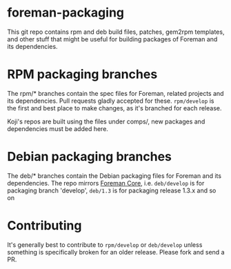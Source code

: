 foreman-packaging
=================
This git repo contains rpm and deb build files, patches, gem2rpm templates, and
other stuff that might be useful for building packages of Foreman and its
dependencies.

RPM packaging branches
======================
The rpm/\* branches contain the spec files for Foreman, related projects and its
dependencies.  Pull requests gladly accepted for these.  `rpm/develop` is the first
and best place to make changes, as it's branched for each release.

Koji's repos are built using the files under comps/, new packages and
dependencies must be added here.

Debian packaging branches
=========================

The deb/\* branches contain the Debian packaging files for Foreman and its
dependencies. The repo mirrors [Foreman Core](https://github.com/theforeman/foreman),
i.e. `deb/develop` is for packaging branch 'develop', `deb/1.3` is for packaging release
1.3.x and so on

Contributing
============

It's generally best to contribute to `rpm/develop` or `deb/develop` unless something
is specifically broken for an older release. Please fork and send a PR.
